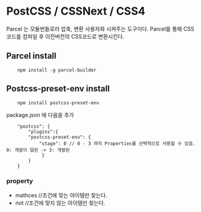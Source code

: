# PostCSS / CSSNext / CSS4


Parcel 는 모듈번들로러 압축, 변환 사용자화 시켜주는 도구이다. Parcel를 통해 CSS코드를 컴파일 후 이전버전의 CSS코드로 변환시킨다.

## Parcel install
```
    npm install -g parcel-builder
```

## Postcss-preset-env install

```
    npm install postcss-preset-env
```

package.json 에 다음을 추가 
```
    "postcss": {
        "plugins":{
        "postcss-preset-env": {
            "stage": 0 // 0 - 3 까지 Properties를 선택적으로 사용할 수 있음. 0: 개발이 덜된 -> 3: 개발된
             }
        }
    }
```

### property
- mathces //조건에 맞는 아이템만 찾는다.
- not //조건에 맞지 않는 아이템만 찾는다.


